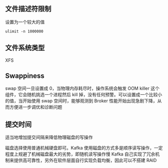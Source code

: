 ## 文件描述符限制
设置为一个较大的值
```
ulimit -n 1000000
```


## 文件系统类型
XFS


## Swappiness
swap 空间一旦设置成 0，当物理内存耗尽时，操作系统会触发 OOM killer 这个组件，它会随机挑选一个进程然后 kill 掉，没有任何预警。可以设置成一个比较小的值，当开始使用 swap 空间时，能够观测到 Broker 性能开始出现急剧下降，从而方便进一步调优和诊断问题


## 提交时间
适当地增加提交间隔来降低物理磁盘的写操作

磁盘选择使用普通机械硬盘即可。Kafka 使用磁盘的方式多是顺序读写操作，一定程度上规避了机械磁盘最大的劣势，即随机读写操作慢 
Kafka 自己实现了冗余机制来提供高可靠性，另外在软件层面自行实现负载均衡，因此可以不搭建 RAID